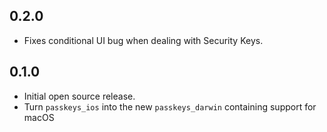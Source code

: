 ## 0.2.0

- Fixes conditional UI bug when dealing with Security Keys.

## 0.1.0

- Initial open source release.
- Turn `passkeys_ios` into the new `passkeys_darwin` containing support for macOS
